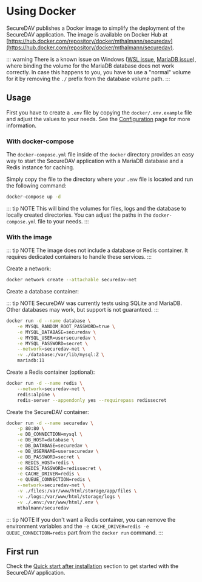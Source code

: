 # Using Docker

SecureDAV publishes a Docker image to simplify the deployment of the SecureDAV application. The image is available on Docker Hub at [https://hub.docker.com/repository/docker/mthalmann/securedav](https://hub.docker.com/repository/docker/mthalmann/securedav).

::: warning
There is a known issue on Windows ([WSL issue](https://github.com/microsoft/WSL/issues/8443), [MariaDB issue](https://jira.mariadb.org/browse/MDEV-31486)), where binding the volume for the MariaDB database does not work correctly. In case this happens to you, you have to use a "normal" volume for it by removing the `./` prefix from the database volume path.
:::

## Usage

First you have to create a `.env` file by copying the `docker/.env.example` file and adjust the values to your needs. See the [Configuration](../configuration.md) page for more information.

### With docker-compose

The `docker-compose.yml` file inside of the `docker` directory provides an easy way to start the SecureDAV application with a MariaDB database and a Redis instance for caching.

Simply copy the file to the directory where your `.env` file is located and run the following command:

```bash
docker-compose up -d
```

::: tip NOTE
This will bind the volumes for files, logs and the database to locally created directories. You can adjust the paths in the `docker-compose.yml` file to your needs.
:::

### With the image

::: tip NOTE
The image does not include a database or Redis container. It requires dedicated containers to handle these services.
:::

Create a network:

```bash
docker network create --attachable securedav-net
```

Create a database container:

::: tip NOTE
SecureDAV was currently tests using SQLite and MariaDB. Other databases may work, but support is not guaranteed.
:::

```bash
docker run -d --name database \
    -e MYSQL_RANDOM_ROOT_PASSWORD=true \
    -e MYSQL_DATABASE=securedav \
    -e MYSQL_USER=usersecuredav \
    -e MYSQL_PASSWORD=secret \
    --network=securedav-net \
    -v ./database:/var/lib/mysql:Z \
    mariadb:11
```

Create a Redis container (optional):

```bash
docker run -d --name redis \
    --network=securedav-net \
    redis:alpine \
    redis-server --appendonly yes --requirepass redissecret
```

Create the SecureDAV container:

```bash
docker run -d --name securedav \
    -p 80:80 \
    -e DB_CONNECTION=mysql \
    -e DB_HOST=database \
    -e DB_DATABASE=securedav \
    -e DB_USERNAME=usersecuredav \
    -e DB_PASSWORD=secret \
    -e REDIS_HOST=redis \
    -e REDIS_PASSWORD=redissecret \
    -e CACHE_DRIVER=redis \
    -e QUEUE_CONNECTION=redis \
    --network=securedav-net \
    -v ./files:/var/www/html/storage/app/files \
    -v ./logs:/var/www/html/storage/logs \
    -v ./.env:/var/www/html/.env \
    mthalmann/securedav
```

::: tip NOTE
If you don't want a Redis container, you can remove the environment variables and the `-e CACHE_DRIVER=redis -e QUEUE_CONNECTION=redis` part from the `docker run` command.
:::

## First run

Check the [Quick start after installation](../introduction.md#quick-start-after-installation) section to get started with the SecureDAV application.
